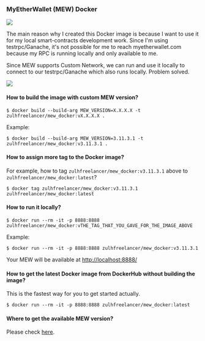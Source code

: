 ### MyEtherWallet (MEW) Docker

![](https://i.imgur.com/UhZfNxo.png)

The main reason why I created this Docker image is because I want to use it for my local smart-contracts development work. Since I'm using testrpc/Ganache, it's not possible for me to reach myetherwallet.com because my RPC is running locally and only available to me.

Since MEW supports Custom Network, we can run and use it locally to connect to our testrpc/Ganache which also runs locally. Problem solved.

![](https://i.imgur.com/MHV7GmJ.png)

#### How to build the image with custom MEW version?

```
$ docker build --build-arg MEW_VERSION=X.X.X.X -t zulhfreelancer/mew_docker:vX.X.X.X .
```

Example:

```
$ docker build --build-arg MEW_VERSION=3.11.3.1 -t zulhfreelancer/mew_docker:v3.11.3.1 .
```

#### How to assign more tag to the Docker image?

For example, how to tag `zulhfreelancer/mew_docker:v3.11.3.1` above to `zulhfreelancer/mew_docker:latest`?

```
$ docker tag zulhfreelancer/mew_docker:v3.11.3.1 zulhfreelancer/mew_docker:latest
```

#### How to run it locally?

```
$ docker run --rm -it -p 8888:8888 zulhfreelancer/mew_docker:vTHE_TAG_THAT_YOU_GAVE_FOR_THE_IMAGE_ABOVE
```

Example:

```
$ docker run --rm -it -p 8888:8888 zulhfreelancer/mew_docker:v3.11.3.1
```

Your MEW will be available at [http://localhost:8888/](http://localhost:8888/)

#### How to get the latest Docker image from DockerHub without building the image?

This is the fastest way for you to get started actually.

```
$ docker run --rm -it -p 8888:8888 zulhfreelancer/mew_docker:latest
```

#### Where to get the available MEW version?

Please check [here](https://github.com/kvhnuke/etherwallet/releases).
